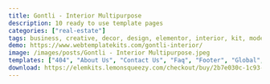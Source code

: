 ```yaml
---
title: Gontli - Interior Multipurpose
description: 10 ready to use template pages
categories: ["real-estate"]
tags: business, creative, decor, design, elementor, interior, kit, modern, multipurpose, online, service, template, web
demo: https://www.webtemplatekits.com/gontli-interior/
image: /images/posts/Gontli - Interior Multipurpose.jpeg
templates: ["404", "About Us", "Contact Us", "Faq", "Footer", "Global", "Header", "Home", "Interior Sigle Page", "Interiors List Page", "Our Team", "Pricing", "Single Member Page"]
download: https://elemkits.lemonsqueezy.com/checkout/buy/2b7e030c-1c93-44ba-95f4-bb85e3ea4e77
---
```

